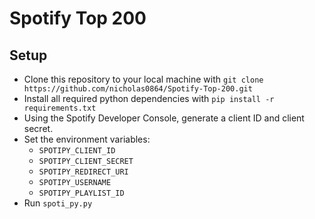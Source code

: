 # Spotify Top 200

## Setup
* Clone this repository to your local machine with `git clone https://github.com/nicholas0864/Spotify-Top-200.git`
* Install all required python dependencies with `pip install -r requirements.txt`
* Using the Spotify Developer Console, generate a client ID and client secret.
* Set the environment variables:
    * `SPOTIPY_CLIENT_ID`
    * `SPOTIPY_CLIENT_SECRET`
    * `SPOTIPY_REDIRECT_URI`
    * `SPOTIPY_USERNAME`
    * `SPOTIPY_PLAYLIST_ID`
* Run `spoti_py.py`
